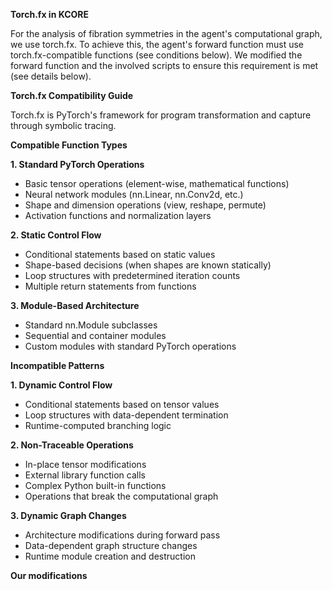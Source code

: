 **Torch.fx in KCORE**

For the analysis of fibration symmetries in the agent's computational graph, we use torch.fx. To achieve this, the agent's forward function must use torch.fx-compatible functions (see conditions below). We modified the forward function and the involved scripts to ensure this requirement is met (see details below).


**Torch.fx Compatibility Guide**

Torch.fx is PyTorch's framework for program transformation and capture through symbolic tracing. 

**Compatible Function Types**

**1. Standard PyTorch Operations**
- Basic tensor operations (element-wise, mathematical functions)
- Neural network modules (nn.Linear, nn.Conv2d, etc.)
- Shape and dimension operations (view, reshape, permute)
- Activation functions and normalization layers

**2. Static Control Flow**
- Conditional statements based on static values
- Shape-based decisions (when shapes are known statically)
- Loop structures with predetermined iteration counts
- Multiple return statements from functions

**3. Module-Based Architecture**
- Standard nn.Module subclasses
- Sequential and container modules
- Custom modules with standard PyTorch operations

**Incompatible Patterns**

**1. Dynamic Control Flow**
- Conditional statements based on tensor values
- Loop structures with data-dependent termination
- Runtime-computed branching logic

**2. Non-Traceable Operations**
- In-place tensor modifications
- External library function calls
- Complex Python built-in functions
- Operations that break the computational graph

**3. Dynamic Graph Changes**
- Architecture modifications during forward pass
- Data-dependent graph structure changes
- Runtime module creation and destruction

**Our modifications**


